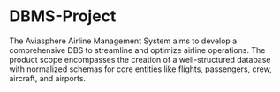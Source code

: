 # DBMS-Project
The Aviasphere Airline Management System aims to develop a comprehensive DBS to streamline and optimize airline operations. The product scope encompasses the creation of a well-structured database with normalized schemas for core entities like flights, passengers, crew, aircraft, and airports.
